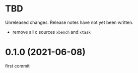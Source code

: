 TBD
===
Unreleased changes. Release notes have not yet been written.

* remove all c sources `xbench` and `xtask`

0.1.0 (2021-06-08)
=====

first commit
